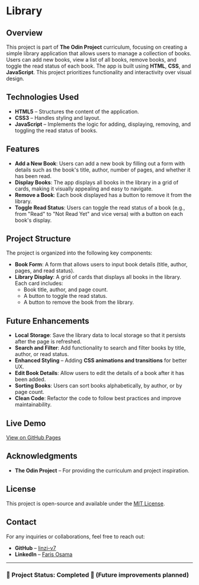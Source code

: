 # Library  

## Overview  

This project is part of **The Odin Project** curriculum, focusing on creating a simple library application that allows users to manage a collection of books. Users can add new books, view a list of all books, remove books, and toggle the read status of each book. The app is built using **HTML**, **CSS**, and **JavaScript**. This project prioritizes functionality and interactivity over visual design.

## Technologies Used  

- **HTML5** – Structures the content of the application.  
- **CSS3** – Handles styling and layout.
- **JavaScript** – Implements the logic for adding, displaying, removing, and toggling the read status of books.  

## Features  

- **Add a New Book**: Users can add a new book by filling out a form with details such as the book's title, author, number of pages, and whether it has been read.  
- **Display Books**: The app displays all books in the library in a grid of cards, making it visually appealing and easy to navigate.  
- **Remove a Book**: Each book displayed has a button to remove it from the library.  
- **Toggle Read Status**: Users can toggle the read status of a book (e.g., from "Read" to "Not Read Yet" and vice versa) with a button on each book's display.  

## Project Structure  

The project is organized into the following key components:  
  
- **Book Form**: A form that allows users to input book details (title, author, pages, and read status).  
- **Library Display**: A grid of cards that displays all books in the library. Each card includes:  
  - Book title, author, and page count.  
  - A button to toggle the read status.  
  - A button to remove the book from the library.  

## Future Enhancements  

- **Local Storage**: Save the library data to local storage so that it persists after the page is refreshed.  
- **Search and Filter**: Add functionality to search and filter books by title, author, or read status.  
- **Enhanced Styling** – Adding **CSS animations and transitions** for better UX.  
- **Edit Book Details**: Allow users to edit the details of a book after it has been added.
- **Sorting Books**: Users can sort books alphabetically, by author, or by page count.
- **Clean Code**: Refactor the code to follow best practices and improve maintainability.

## Live Demo  

[View on GitHub Pages](https://linzi-v7.github.io/library/)  

## Acknowledgments  

- **The Odin Project** – For providing the curriculum and project inspiration.  

## License  

This project is open-source and available under the [MIT License](https://github.com/linzi-v7/library/blob/main/LICENSE).  

## Contact  

For any inquiries or collaborations, feel free to reach out:  

- **GitHub** – [linzi-v7](https://github.com/linzi-v7)  
- **LinkedIn** – [Faris Osama](https://www.linkedin.com/in/faris-osama-7a3496303/)  

---

### 📌 Project Status: **Completed** 🚀 (Future improvements planned)  
